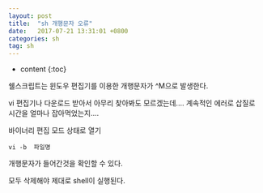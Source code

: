 ```yaml
---
layout: post
title:  "sh 개행문자 오류"
date:   2017-07-21 13:31:01 +0800
categories: sh
tag: sh
---
```


* content
{:toc}

쉘스크립트는 윈도우 편집기를 이용한 개행문자가 ^M으로 발생한다.

vi 편집기나 다운로드 받아서 아무리 찾아봐도 모르겠는데.... 계속적인 에러로 삽질로 시간을 얼마나 잡아먹었는지....

바이너리 편집 모드 상태로 열기
```
vi -b  파일명
```
개행문자가 들어간것을 확인할 수 있다.

모두 삭제해야 제대로 shell이 실행된다.